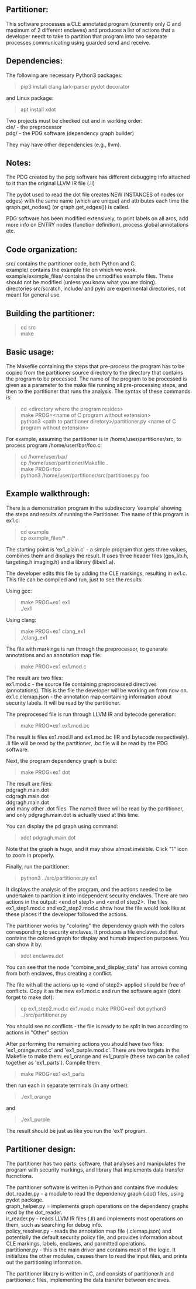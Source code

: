 Partitioner:
------------

This software processes a CLE annotated program (currently only C and maximum of 2 different enclaves) and produces a list of actions that a developer needt to take to partition that program into two separate processes communicating using guarded send and receive.

Dependencies:
-------------

The following are necessary Python3 packages:
> pip3 install clang lark-parser pydot decorator

and Linux package:   
> apt install xdot


Two projects must be checked out and in working order:   
cle/ - the preprocessor   
pdg/ - the PDG software (dependency graph builder)

They may have other dependencies (e.g., llvm).   


Notes:
------

The PDG created by the pdg software has different debugging info attached to it than the original LLVM IR file (.ll)

The pydot used to read the dot file creates NEW INSTANCES of nodes (or edges) with the same name (which are unique) and attributes each time the graph.get_nodes() (or graph.get_edges()) is called.

PDG software has been modified extensively, to print labels on all arcs, add more info on ENTRY nodes (function definition), process global annotations etc.


Code organization:
------------------

src/ contains the partitioner code, both Python and C.   
example/ contains the example file on which we work.   
example/example_files/ contains the unmodifies example files. These should not be modified (unless you know what you are doing).   
directories src/scratch, include/ and pyir/ are experimental directories, not meant for general use.

Building the partitioner:
-------------------------

> cd src   
> make   

Basic usage:
------------

The Makefile containing the steps that pre-process the program has to be copied from the partitioner source directory to the directory that contains the program to be processed.
The name of the program to be processed is given as a parameter to the make file running all pre-processing steps, and then to the partitioner that runs the analysis. The syntax of these commands is:

> cd \<directory where the program resides\>   
> make PROG=\<name of C program without extension\>   
> python3 \<path to partitioner diretory\>/partitioner.py \<name of C program without extension\>   

For example, assuming the partitioner is in /home/user/partitioner/src, to process program /home/user/bar/foo.c:

> cd /home/user/bar/   
> cp /home/user/partitioner/Makefile .   
> make PROG=foo   
> python3 /home/user/partitioner/src/partitioner.py foo   



Example walkthrough:
--------------------

There is a demonstration program in the subdirectory 'example' showing the steps and results of running the Partitioner. The name of this program is ex1.c: 

> cd example    
> cp example_files/* .   

The starting point is 'ex1_plain.c' - a simple program that gets three values, combines them and displays the result. It
uses three header files (gps_lib.h, targeting.h imaging.h) and a library (libex1.a).

The developer edits this file by adding the CLE markings, resulting in ex1.c. 
This file can be compiled and run, just to see the results:

Using gcc:   
> make PROG=ex1 ex1   
> ./ex1   

Using clang:   
> make PROG=ex1 clang_ex1   
> ./clang_ex1   

The file with markings is run through the preprocessor, to generate annotations and an annotation map file:

> make PROG=ex1 ex1.mod.c

The result are two files:   
ex1.mod.c - the source file containing preprocessed directives (annotations). This is the file the developer will be working on from now on.   
ex1.c.clemap.json - the annotation map containing information about security labels. It will be read by the partitioner.   

The preprocesed file is run through LLVM IR and bytecode generation:

> make PROG=ex1 ex1.mod.bc

The result is files ex1.mod.ll and ex1.mod.bc (IR and bytecode respectively). .ll file will be read by the partitioner, .bc file will be read by the PDG software.

Next, the program dependency graph is build:

> make PROG=ex1 dot

The result are files:   
pdgragh.main.dot   
cdgragh.main.dot   
ddgragh.main.dot   
and many other .dot files. The named three will be read by the partitioner, and only pdgragh.main.dot is actually used at this time.

You can display the pd graph using command:

> xdot pdgragh.main.dot

Note that the graph is huge, and it may show almost invisible. Click "1" icon to zoom in properly.

Finally, run the partitioner:

> python3 ../src/partitioner.py ex1

It displays the analysis of the program, and the actions needed to be undertaken to partition it into independent security enclaves. There are two actions in the output: \<end of step1\> and \<end of step2\>. The files ex1_step1.mod.c and ex2_step2.mod.c show how the file would look like at these places if the developer followed the actions.

The partitioner works by "coloring" the dependency graph with the colors corresponding to security enclaves. It produces a file enclaves.dot that contains the colored graph for display and humab inspection purposes. You can show it by:

> xdot enclaves.dot

You can see that the node "combine_and_display_data" has arrows coming from both enclaves, thus creating a conflict.

The file with all the actions up to \<end of step2\> applied should be free of conflicts. Copy it as the new ex1.mod.c and run the software again (dont forget to make dot):

> cp ex1_step2.mod.c ex1.mod.c
> make PROG=ex1 dot
> python3 ../src/partitioner.py

You should see no conflicts - the file is ready to be split in two according to actions in "Other" section

After performing the remaining actions you should have two files: 'ex1_orange.mod.c' and 'ex1_purple.mod.c'. There are two targets in the Makefile to make them: ex1_orange and ex1_purple (these two can be called together as 'ex1_parts'). Compile them:

> make PROG=ex1 ex1_parts

then run each in separate terminals (in any orther):

> ./ex1_orange

and

> ./ex1_purple

The result should be just as like you run the 'ex1' program.

Partitioner design:
-------------------

The partitioner has two parts: software, that analyses and manipulates the program with security markings, and library that implements data transfer fucnctions.

The partitioner software is written in Python and contains five modules:   
dot_reader.py - a module to read the dependency graph (.dot) files, using pydot package.   
graph_helper.py = implements graph operations on the dependency graphs read by the dot_reader.   
ir_reader.py - reads LLVM IR files (.ll) and implements most operations on them, such as searching for debug info.   
policy_resolver.py - reads the annotation map file (.clemap.json) and potentially the default security policy file, and provides information about CLE markings, labels, enclaves, and parmitted operations.   
partitioner.py - this is the main driver and contains most of the logic. It initializes the other modules, causes them to read the input files, and prints out the partitioning information.   

The partitioner library is written in C, and consists of partitioner.h and partitioner.c files, implementing the data transfer between enclaves.
